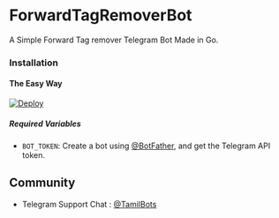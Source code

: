 # ForwardTagRemoverBot
A Simple Forward Tag remover Telegram Bot Made in Go.

### Installation

#### The Easy Way

[![Deploy](https://www.herokucdn.com/deploy/button.svg)](https://heroku.com/deploy?template=https://github.com/KarthickNoWay/AnonymousForwordBot/tree/master)

##### Required Variables

* `BOT_TOKEN`: Create a bot using [@BotFather](https://telegram.dog/BotFather), and get the Telegram API token.



## Community

- Telegram Support Chat : [@TamilBots](https://telegram.dog/Tamilbots)

